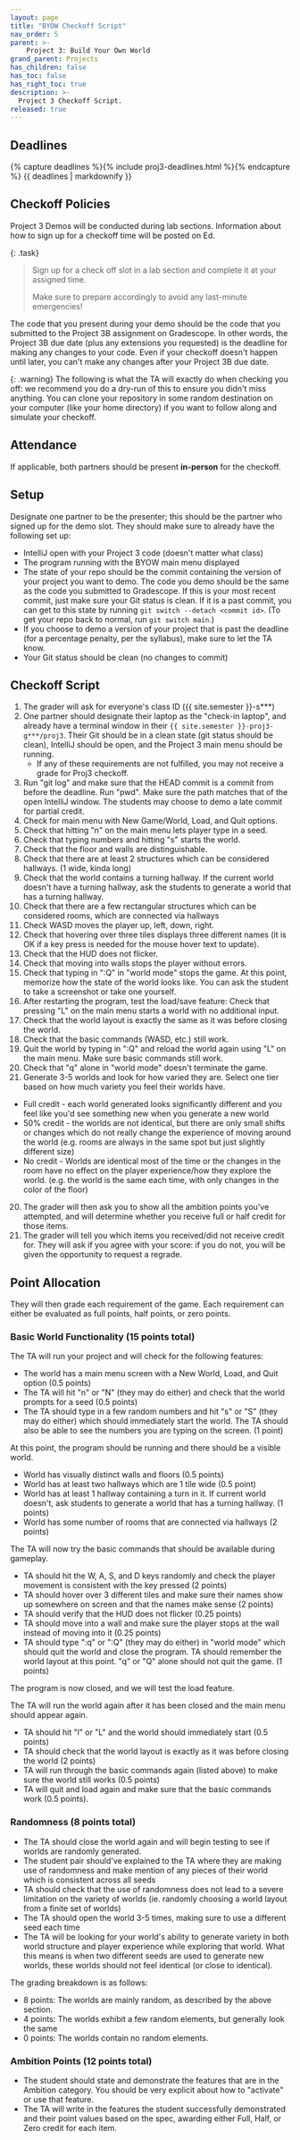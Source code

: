 ```yaml
---
layout: page
title: "BYOW Checkoff Script"
nav_order: 5
parent: >-
    Project 3: Build Your Own World
grand_parent: Projects
has_children: false
has_toc: false
has_right_toc: true
description: >-
  Project 3 Checkoff Script.
released: true
---
```


## Deadlines

{% capture deadlines %}{% include proj3-deadlines.html %}{% endcapture %}
{{ deadlines | markdownify }}


## Checkoff Policies

Project 3 Demos will be conducted during lab sections. Information about how to sign up for a checkoff time will be posted on Ed.

{: .task}
> Sign up for a check off slot in a lab section and complete it at your assigned time. 
>
> Make sure to prepare accordingly to avoid any last-minute emergencies!

The code that you present during your demo should be the code that you submitted to the Project 3B assignment on Gradescope. In other words, the Project 3B due date (plus any extensions you requested) is the deadline for making any changes to your code. Even if your checkoff doesn't happen until later, you can't make any changes after your Project 3B due date.

{: .warning}
The following is what the TA will exactly do when checking you off: we recommend you do a dry-run of this to ensure you didn't miss anything. You can clone your repository in some random destination on your computer (like your home directory) if you want to follow along and simulate your checkoff.

## Attendance

If applicable, both partners should be present **in-person** for the checkoff.

## Setup

Designate one partner to be the presenter; this should be the partner who signed up for the demo slot. They should make sure to already have the following set up:
- IntelliJ open with your Project 3 code (doesn't matter what class)
- The program running with the BYOW main menu displayed
- The state of your repo should be the commit containing the version of your project you want to demo. The code you demo should be the same as the code you submitted to Gradescope. If this is your most recent commit, just make sure your Git status is clean. If it is a past commit, you can get to this state by running `git switch --detach <commit id>`. (To get your repo back to normal, run `git switch main`.)
- If you choose to demo a version of your project that is past the deadline (for a percentage penalty, per the syllabus), make sure to let the TA know.
- Your Git status should be clean (no changes to commit)

## Checkoff Script

1. The grader will ask for everyone's class ID ({{ site.semester }}-s\*\*\*)
2. One partner should designate their laptop as the "check-in laptop", and already have a terminal window in their `{{ site.semester }}-proj3-g***/proj3`. Their Git should be in a clean state (git status should be clean), IntelliJ should be open, and the Project 3 main menu should be running.
   - If any of these requirements are not fulfilled, you may not receive a grade for Proj3 checkoff.
3. Run "git log" and make sure that the HEAD commit is a commit from before the deadline. Run "pwd". Make sure the path
   matches that of the open IntelliJ window. The students may choose to demo a late commit for partial credit.
4. Check for main menu with New Game/World, Load, and Quit options.
5. Check that hitting "n" on the main menu lets player type in a seed.
6. Check that typing numbers and hitting "s" starts the world.
7. Check that the floor and walls are distinguishable.
8. Check that there are at least 2 structures which can be considered hallways. (1 wide, kinda long)
9. Check that the world contains a turning hallway. If the current world doesn't have a turning hallway, ask the students to generate a world that has a turning hallway.
10. Check that there are a few rectangular structures which can be considered rooms, which are connected via hallways
11. Check WASD moves the player up, left, down, right.
12. Check that hovering over three tiles displays three different names (it is OK if a key press is needed for the mouse hover text to update).
13. Check that the HUD does not flicker.
12. Check that moving into walls stops the player without errors.
13. Check that typing in ":Q" in "world mode" stops the game. At this point, memorize how the state of the world looks like. You can ask the student to take a screenshot or take one yourself.
14. After restarting the program, test the load/save feature: Check that pressing "L" on the main menu starts a world with no additional input.
15. Check that the world layout is exactly the same as it was before closing the world.
16. Check that the basic commands (WASD, etc.) still work.
17. Quit the world by typing in ":Q" and reload the world again using "L" on the main menu. Make sure basic commands still work.
18. Check that "q" alone in "world mode" doesn't terminate the game.
19. Generate 3-5 worlds and look for how varied they are. Select one tier based on how much variety you feel their worlds have.
- Full credit - each world generated looks significantly different and you feel like you'd see something new when you generate a new world
- 50% credit - the worlds are not identical, but there are only small shifts or changes which do not really change the experience of moving around the world (e.g. rooms are always in the same spot but just slightly different size)
- No credit - Worlds are identical most of the time or the changes in the room have no effect on the player experience/how they explore the world. (e.g. the world is the same each time, with only changes in the color of the floor)
20. The grader will then ask you to show all the ambition points you've attempted, and will determine whether you receive full or half credit for those items.
21. The grader will tell you which items you received/did not receive credit for. They will ask if you agree with your score: if you do not, you will be given the opportunity to request a regrade.

## Point Allocation

They will then grade each requirement of the game. Each requirement can either be evaluated as full points, half points,
or zero points.

### Basic World Functionality (15 points total)

The TA will run your project and will check for the following features:

- The world has a main menu screen with a New World, Load, and Quit option (0.5 points)
- The TA will hit "n" or "N" (they may do either) and check that the world prompts for a seed (0.5 points)
- The TA should type in a few random numbers and hit "s" or "S" (they may do either) which should immediately start the world. The TA should also be able to see the numbers you are typing on the screen. (1 point)

At this point, the program should be running and there should be a visible world.

- World has visually distinct walls and floors (0.5 points)
- World has at least two hallways which are 1 tile wide (0.5 point)
- World has at least 1 hallway containing a turn in it. If current world doesn't, ask students to generate a world that has a turning hallway. (1 points)
- World has some number of rooms that are connected via hallways (2 points)

The TA will now try the basic commands that should be available during gameplay.

- TA should hit the W, A, S, and D keys randomly and check the player movement is consistent with the key pressed (2 points)
- TA should hover over 3 different tiles and make sure their names show up somewhere on screen and that the names make sense (2 points)
- TA should verify that the HUD does not flicker (0.25 points)
- TA should move into a wall and make sure the player stops at the wall instead of moving into it (0.25 points)
- TA should type ":q" or ":Q" (they may do either) in "world mode" which should quit the world and close the program. TA should remember the world layout at this point. "q" or "Q" alone should not quit the game. (1 points)

The program is now closed, and we will test the load feature.

The TA will run the world again after it has been closed and the main menu should appear again.

- TA should hit "l" or "L" and the world should immediately start (0.5 points)
- TA should check that the world layout is exactly as it was before closing the world (2 points)
- TA will run through the basic commands again (listed above) to make sure the world still works (0.5 points)
- TA will quit and load again and make sure that the basic commands work (0.5 points).

### Randomness (8 points total)

- The TA should close the world again and will begin testing to see if worlds are randomly generated.
- The student pair should've explained to the TA where they are making use of randomness and make mention of any pieces of their world which is consistent across all seeds
- TA should check that the use of randomness does not lead to a severe limitation on the variety of worlds (ie. randomly choosing a world layout from a finite set of worlds)
- The TA should open the world 3-5 times, making sure to use a different seed each time
- The TA will be looking for your world's ability to generate variety in both world structure and player experience while exploring that world. What this means is when two different seeds are used to generate new worlds, these worlds should not feel identical (or close to identical).

The grading breakdown is as follows:
- 8 points: The worlds are mainly random, as described by the above section.
- 4 points: The worlds exhibit a few random elements, but generally look the same
- 0 points: The worlds contain no random elements.


### Ambition Points (12 points total)

- The student should state and demonstrate the features that are in the Ambition category. You should be very explicit about how to "activate" or use that feature.
- The TA will write in the features the student successfully demonstrated and their point values based on the spec, awarding either Full, Half, or Zero credit for each item.
